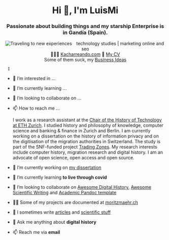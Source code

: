 <h1 align="center">Hi 👋, I'm LuisMi</h1>
<h3 align="center">Passionate about building things and my starship Enterprise is in Gandía (Spain).
</h3>
<p align='center'><img src="https://user-images.githubusercontent.com/2465189/132078229-ea0a5f22-1a3c-4a15-884d-42d4d5c7df56.jpg"
     alt="Traveling to new experiences"
     style="float: left; margin-right: 10px;" /></p>

<p align='center'>technology studies | marketing online and seo <br>👨🏻‍💻 <a href="https://kacharreando.com">Kacharreando.com</a> 📜 <a href="https://luismidelgado.notion.site/Hi-I-m-LuisMi-00464c3720e34b3cb2217c3aad34bf74">My CV<a><br>Some of them suck, my <a href="https://luismidelgado.notion.site/Business-ideas-0a9cd573bec141abaf1551bb5f3a7d27">Business Ideas</a></p>

     I 
     
- 👀 I’m interested in ...
- 🌱 I’m currently learning ...
- 💞️ I’m looking to collaborate on ...
- 📫 How to reach me ...

     
     
     I work as a research assistant at the [Chair of the History of Technology at ETH Zurich](https://www.tg.ethz.ch/en/people/details/moritz-maehr/). I studied history and philosophy of knowledge, computer science and banking & finance in Zurich and Berlin. I am currently working on a dissertation on the history of information privacy and on the digitisation of the migration authorities in Switzerland. The study is part of the SNF-funded project [Trading Zones](http://p3.snf.ch/project-188795). My research interests include computer history, migration research and digital history. I am an advocate of open science, open access and open source.

- 🔭 I’m currently working on [my dissertation](https://www.tg.ethz.ch/projekte/details/die-fremden-und-der-computer/)

- 🌱 I’m currently learning **to live through covid**

- 👯 I’m looking to collaborate on [Awesome Digital History](https://github.com/maehr/awesome-digital-history), [Awesome Scientific Writing](https://github.com/writing-resources/awesome-scientific-writing) and [Academic Pandoc template](https://github.com/maehr/academic-pandoc-template)

- 👨‍💻 Some of my projects are documented at [moritzmaehr.ch](https://moritzmaehr.ch/projects/)

- 📝 I sometimes write [articles](https://moritzmaehr.ch/blog/) and [scientific stuff](https://moritzmaehr.ch/)

- 💬 Ask me anything about **digital history**

- 📫 Reach me via **email**
<!---
luismidelgado/luismidelgado is a ✨ special ✨ repository because its `README.md` (this file) appears on your GitHub profile.
You can click the Preview link to take a look at your changes.
<img src="https://user-images.githubusercontent.com/2465189/132078229-ea0a5f22-1a3c-4a15-884d-42d4d5c7df56.jpg"
     alt="Markdown Monster icon"
     style="float: left; margin-right: 10px;" />
--->
